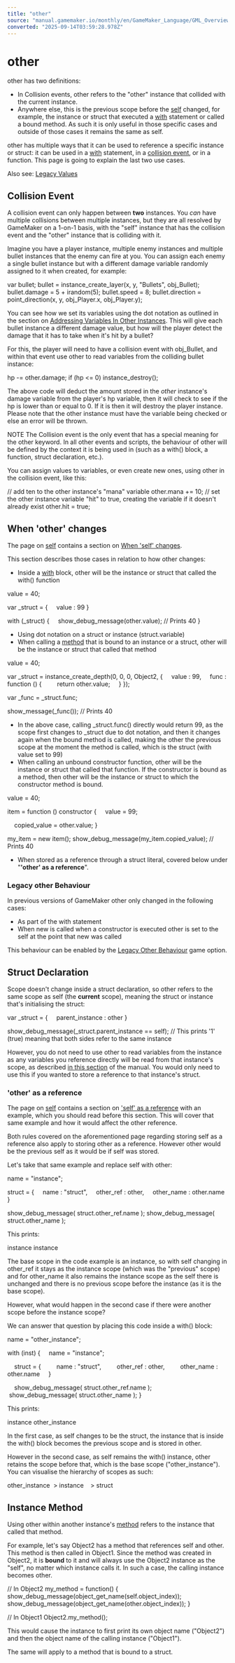 ```yaml
---
title: "other"
source: "manual.gamemaker.io/monthly/en/GameMaker_Language/GML_Overview/Instance Keywords/other.htm"
converted: "2025-09-14T03:59:28.978Z"
---
```


# other

other has two definitions:

-   In Collision events, other refers to the "other" instance that collided with the current instance.
-   Anywhere else, this is the previous scope before the [self](self.md) changed, for example, the instance or struct that executed a [with](../Language_Features/with.md) statement or called a bound method. As such it is only useful in those specific cases and outside of those cases it remains the same as self.

other has multiple ways that it can be used to reference a specific instance or struct: it can be used in a [with](../Language_Features/with.md) statement, in a [collision event](../../../The_Asset_Editors/Object_Properties/Object_Events.md), or in a function. This page is going to explain the last two use cases.

Also see: [Legacy Values](../Instance_Keywords.htm#h)

## Collision Event

A collision event can only happen between **two** instances. You _can_ have multiple collisions between multiple instances, but they are all resolved by GameMaker on a 1-on-1 basis, with the "self" instance that has the collision event and the "other" instance that is colliding with it.

Imagine you have a player instance, multiple enemy instances and multiple bullet instances that the enemy can fire at you. You can assign each enemy a single bullet instance but with a different damage variable randomly assigned to it when created, for example:

var bullet;
bullet = instance\_create\_layer(x, y, "Bullets", obj\_Bullet);
bullet.damage = 5 + irandom(5);
bullet.speed = 8;
bullet.direction = point\_direction(x, y, obj\_Player.x, obj\_Player.y);

You can see how we set its variables using the dot notation as outlined in the section on [Addressing Variables In Other Instances](../Addressing_Variables_In_Other_Instances.md). This will give each bullet instance a different damage value, but how will the player detect the damage that it has to take when it's hit by a bullet?

For this, the player will need to have a collision event with obj\_Bullet, and within that event use other to read variables from the colliding bullet instance:

hp -= other.damage;
if (hp <= 0) instance\_destroy();

The above code will deduct the amount stored in the _other_ instance's damage variable from the player's hp variable, then it will check to see if the hp is lower than or equal to 0. If it is then it will destroy the player instance. Please note that the other instance must have the variable being checked or else an error will be thrown.

NOTE The Collision event is the only event that has a special meaning for the other keyword. In all other events and scripts, the behaviour of other will be defined by the context it is being used in (such as a with() block, a function, struct declaration, etc.).

You can assign values to variables, or even create new ones, using other in the collision event, like this:

// add ten to the other instance's "mana" variable
other.mana += 10;
// set the other instance variable "hit" to true, creating the variable if it doesn't already exist
other.hit = true;

## When 'other' changes

The page on [self](self.md) contains a section on [When 'self' changes](self.htm#h).

This section describes those cases in relation to how other changes:

-   Inside a [with](../Language_Features/with.md) block, other will be the instance or struct that called the with() function

value = 40;

var \_struct = {
    value : 99
}

with (\_struct)
{
    show\_debug\_message(other.value); // Prints 40
}

-   Using dot notation on a struct or instance (struct.variable)
-   When calling a [method](../Method_Variables.md) that is bound to an instance or a struct, other will be the instance or struct that called that method

value = 40;

var \_struct = instance\_create\_depth(0, 0, 0, Object2, {
    value : 99,
    func : function () {
        return other.value;
    }
});

var \_func = \_struct.func;

show\_message(\_func()); // Prints 40

-   In the above case, calling \_struct.func() directly would return 99, as the scope first changes to \_struct due to dot notation, and then it changes again when the bound method is called, making the other the previous scope at the moment the method is called, which is the struct (with value set to 99)
-   When calling an unbound constructor function, other will be the instance or struct that called that function. If the constructor is bound as a method, then other will be the instance or struct to which the constructor method is bound.

value = 40;

item = function () constructor {
    value = 99;

    copied\_value = other.value;
}

my\_item = new item();
show\_debug\_message(my\_item.copied\_value); // Prints 40

-   When stored as a reference through a struct literal, covered below under "**'other' as a reference**".

### Legacy other Behaviour

In previous versions of GameMaker other only changed in the following cases:

-   As part of the with statement
-   When new is called when a constructor is executed other is set to the self at the point that new was called

This behaviour can be enabled by the [Legacy Other Behaviour](../../../Settings/Game_Options.htm#legacy_other_behaviour) game option.

## Struct Declaration

Scope doesn't change inside a struct declaration, so other refers to the same scope as self (the **current** scope), meaning the struct or instance that's initialising the struct:

var \_struct =
{
    parent\_instance : other
}

show\_debug\_message(\_struct.parent\_instance == self);
// This prints '1' (true) meaning that both sides refer to the same instance

However, you do not need to use other to read variables from the instance as any variables you reference directly will be read from that instance's scope, as described [in this section](../Structs.htm#inst_in_struct) of the manual. You would only need to use this if you wanted to store a reference to that instance's struct.

### 'other' as a reference

The page on [self](self.md) contains a section on ['self' as a reference](self.htm#h1) with an example, which you should read before this section. This will cover that same example and how it would affect the other reference.

Both rules covered on the aforementioned page regarding storing self as a reference also apply to storing other as a reference. However other would be the previous self as it would be if self was stored.

Let's take that same example and replace self with other:

name = "instance";

struct = {
    name : "struct",
    other\_ref : other,
    other\_name : other.name
}

show\_debug\_message( struct.other\_ref.name );
show\_debug\_message( struct.other\_name );

This prints:

instance
instance

The base scope in the code example is an instance, so with self changing in other\_ref it stays as the instance scope (which was the "previous" scope) and for other\_name it also remains the instance scope as the self there is unchanged and there is no previous scope before the instance (as it is the base scope).

However, what would happen in the second case if there were another scope before the instance scope?

We can answer that question by placing this code inside a with() block:

name = "other\_instance";

with (inst)
{
    name = "instance";

    struct = {
        name : "struct",
        other\_ref : other,
        other\_name : other.name
    }

    show\_debug\_message( struct.other\_ref.name );
    show\_debug\_message( struct.other\_name );
}

This prints:

instance
other\_instance

In the first case, as self changes to be the struct, the instance that is inside the with() block becomes the previous scope and is stored in other.

However in the second case, as self remains the with() instance, other retains the scope before that, which is the base scope ("other\_instance"). You can visualise the hierarchy of scopes as such:

other\_instance
 > instance
   > struct

## Instance Method

Using other within another instance's [method](../Method_Variables.md) refers to the instance that called that method.

For example, let's say Object2 has a method that references self and other. This method is then called in Object1. Since the method was created in Object2, it is **bound** to it and will always use the Object2 instance as the "self", no matter which instance calls it. In such a case, the calling instance becomes other.

// In Object2
my\_method = function()
{
    show\_debug\_message(object\_get\_name(self.object\_index));
    show\_debug\_message(object\_get\_name(other.object\_index));
}

// In Object1
Object2.my\_method();

This would cause the instance to first print its own object name ("Object2") and then the object name of the calling instance ("Object1").

The same will apply to a method that is bound to a struct.